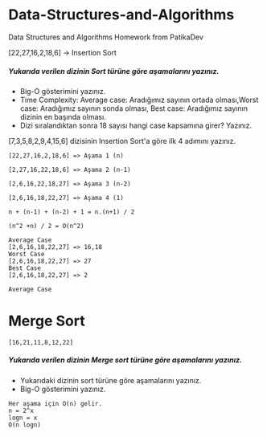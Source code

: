 # Data-Structures-and-Algorithms
Data Structures and Algorithms Homework from PatikaDev


[22,27,16,2,18,6] -> Insertion Sort

##### Yukarıda verilen dizinin Sort türüne göre aşamalarını yazınız.
<ul>
<li>Big-O gösterimini yazınız.
<li>Time Complexity: Average case: Aradığımız sayının ortada olması,Worst case: Aradığımız sayının sonda olması, Best case: Aradığımız sayının dizinin en başında olması.</li>
<li>Dizi sıralandıktan sonra 18 sayısı hangi case kapsamına girer? Yazınız.</li>
</ul> 


[7,3,5,8,2,9,4,15,6] dizisinin Insertion Sort'a göre ilk 4 adımını yazınız.</li>


```
[22,27,16,2,18,6] => Aşama 1 (n)

[2,27,16,22,18,6] => Aşama 2 (n-1)

[2,6,16,22,18,27] => Aşama 3 (n-2)

[2,6,16,18,22,27] => Aşama 4 (1)
```

```
n + (n-1) + (n-2) + 1 = n.(n+1) / 2 

(n^2 +n) / 2 = O(n^2)
```

```
Average Case
[2,6,16,18,22,27] => 16,18
Worst Case
[2,6,16,18,22,27] => 27
Best Case 
[2,6,16,18,22,27] => 2
```

```
Average Case
```

# Merge Sort

```
[16,21,11,8,12,22]
```

##### Yukarıda verilen dizinin Merge sort türüne göre aşamalarını yazınız.

<ul>
<li>Yukarıdaki dizinin sort türüne göre aşamalarını yazınız.
<li>Big-O gösterimini yazınız.</li>
</ul> 

```
Her aşama için O(n) gelir.
n = 2^x
logn = x
O(n logn)
```

